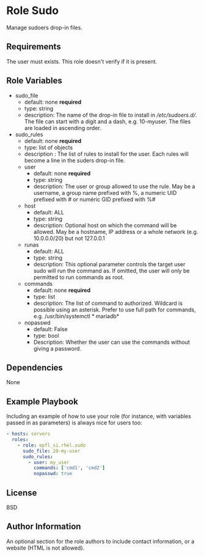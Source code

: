 Role Sudo
=========

Manage sudoers drop-in files.

Requirements
------------

The user must exists. This role doesn't verify if it is present.

Role Variables
--------------

* sudo_file
    * default: none **required**
    * type: string
    * description: The name of the drop-in file to install in */etc/sudoers.d/*. The file can start with a digit and a dash, e.g. 10-myuser. The files are loaded in ascending order.
* sudo_rules
    * default: none **required**
    * type: list of objects
    * description : The list of rules to install for the user. Each rules will become a line in the suders drop-in file.
    * user
        * default: none **required**
        * type: string
        * description: The user or group allowed to use the rule. May be a username, a group name prefixed with %, a numeric UID prefixed with # or numéric GID prefixed with %#
    * host
        * default: ALL
        * type: string
        * description: Optional host on which the command will be allowed. May be a hostname, IP address or a whole network (e.g. 10.0.0.0/20) but not 127.0.0.1
    * runas
        * default: ALL
        * type: string
        * description: This optional parameter controls the target user sudo will run the command as. If omitted, the user will only be permitted to run commands as root.
    * commands
        * default: none **required**
        * type: list
        * description: The list of command to authorized. Wildcard is possible using an asterisk. Prefer to use full path for commands, e.g. /usr/bin/systemctl * mariadb*
    * nopasswd
        * default: False
        * type: bool
        * Description: Whether the user can use the commands without giving a password.

Dependencies
------------

None

Example Playbook
----------------

Including an example of how to use your role (for instance, with variables passed in as parameters) is always nice for users too:

```yaml
- hosts: servers
  roles:
    - role: epfl_si.rhel.sudo
      sudo_file: 20-my-user
      sudo_rules:
        - user: my_user
          commands: ['cmd1', 'cmd2']
          nopasswd: true
```

License
-------

BSD

Author Information
------------------

An optional section for the role authors to include contact information, or a website (HTML is not allowed).
